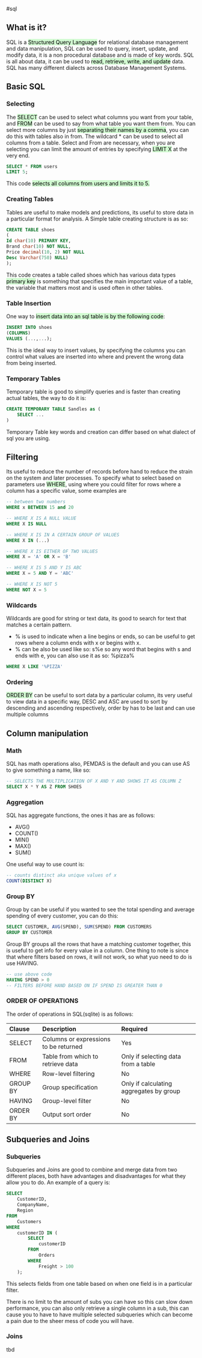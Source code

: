 #sql
## What is it?
SQL is a <mark style="background: #BBFABBA6;">Structured Query Language</mark> for relational database management and data manipulation, SQL can be used to query, insert, update, and modify data, it is a non procedural database and is made of key words. SQL is all about data, it can be used to <mark style="background: #BBFABBA6;">read, retrieve, write, and update</mark> data. SQL has many different dialects across Database Management Systems.

## Basic SQL
### Selecting
The <mark style="background: #BBFABBA6;">SELECT</mark> can be used to select what columns you want from your table, and <mark style="background: #BBFABBA6;">FROM</mark> can be used to say from what table you want them from. You can select more columns by just <mark style="background: #BBFABBA6;">separating their names by a comma</mark>, you can do this with tables also in from. The wildcard \* can be used to select all columns from a table. Select and From are necessary, when you are selecting you can limit the amount of entries by specifying <mark style="background: #BBFABBA6;">LIMIT X</mark> at the very end.
```sql
SELECT * FROM users
LIMIT 5;
```
This code <mark style="background: #BBFABBA6;">selects all columns from users and limits it to 5.</mark> 

### Creating Tables
Tables are useful to make models and predictions, its useful to store data in a particular format for analysis. A Simple table creating structure is as so:
```sql
CREATE TABLE shoes
(
Id char(10) PRIMARY KEY,
Brand char(10) NOT NULL,
Price decimal(10, 2) NOT NULL
Desc Varchar(750) NULL)
);
```
This code creates a table called shoes which has various data types <mark style="background: #BBFABBA6;">primary key</mark> is something that specifies the main important value of a table, the variable that matters most and is used often in other tables. 

### Table Insertion
One way to <mark style="background: #BBFABBA6;">insert data into an sql table is by the following code</mark>:
```sql
INSERT INTO shoes
(COLUMNS)
VALUES (...,...);
```
This is the ideal way to insert values, by specifying the columns you can control what values are inserted into where and prevent the wrong data from being inserted.

### Temporary Tables
Temporary table is good to simplify queries and is faster than creating actual tables, the way to do it is:
```sql
CREATE TEMPORARY TABLE Sandles as (
	SELECT ...
)
```
Temporary Table key words and creation can differ based on what dialect of sql you are using.

## Filtering
Its useful to reduce the number of records before hand to reduce the strain on the system and later processes. To specify what to select based on parameters use <mark style="background: #BBFABBA6;">WHERE</mark>, using where you could filter for rows where a column has a specific value, some examples are
```sql
-- between two numbers
WHERE x BETWEEN 15 and 20

-- WHERE X IS A NULL VALUE
WHERE X IS NULL

-- WHERE X IS IN A CERTAIN GROUP OF VALUES
WHERE X IN (...)

-- WHERE X IS EITHER OF TWO VALUES
WHERE X = 'A' OR X = 'B'

-- WHERE X IS 5 AND Y IS ABC
WHERE X = 5 AND Y = 'ABC'

-- WHERE X IS NOT 5
WHERE NOT X = 5
```

### Wildcards
Wildcards are good for string or text data, its good to search for text that matches a certain pattern.
- % is used to indicate when a line begins or ends, so can be useful to get rows where a column ends with x or begins with x.
- % can be also be used like so: s%e so any word that begins with s and ends with e, you can also use it as so: %pizza%
```sql
WHERE X LIKE '%PIZZA'
```

### Ordering
<mark style="background: #BBFABBA6;">ORDER BY</mark> can be useful to sort data by a particular column, its very useful to view data in a specific way, DESC and ASC are used to sort by descending and ascending respectively, order by has to be last and can use multiple columns

## Column manipulation
### Math
SQL has math operations also, PEMDAS is the default and you can use AS to give something a name, like so:
```sql
-- SELECTS THE MULTIPLICATION OF X AND Y AND SHOWS IT AS COLUMN Z
SELECT X * Y AS Z FROM SHOES
```

### Aggregation
SQL has aggregate functions, the ones it has are as follows:
- AVG()
- COUNT()
- MIN()
- MAX()
- SUM()

One useful way to use count is:
```sql
-- counts distinct aka unique values of x
COUNT(DISTINCT X)
```

### Group BY
Group by can be useful if you wanted to see the total spending and average spending of every customer, you can do this:
```sql
SELECT CUSTOMER, AVG(SPEND), SUM(SPEND) FROM CUSTOMERS
GROUP BY CUSTOMER
```
Group BY groups all the rows that have a matching customer together, this is useful to get info for every value in a column. One thing to note is since that where filters based on rows, it will not work, so what yuo need to do is use HAVING.
```sql
-- use above code
HAVING SPEND > 0
-- FILTERS BEFORE HAND BASED ON IF SPEND IS GREATER THAN 0
```


### ORDER OF OPERATIONS
The order of operations in SQL(sqlite) is as follows:

| Clause   | Description                           | Required                                |
| :------- | :------------------------------------ | :-------------------------------------- |
| SELECT   | Columns or expressions to be returned | Yes                                     |
| FROM     | Table from which to retrieve data     | Only if selecting data from a table     |
| WHERE    | Row-level filtering                   | No                                      |
| GROUP BY | Group specification                   | Only if calculating aggregates by group |
| HAVING   | Group-level filter                    | No                                      |
| ORDER BY | Output sort order                     | No                                      |

## Subqueries and Joins
### Subqueries
Subqueries and Joins are good to combine and merge data from two different places, both have advantages and disadvantages for what they allow you to do. An example of a query is:
```sql
SELECT
    CustomerID,
    CompanyName,
    Region
FROM
    Customers
WHERE
    customerID IN (
        SELECT
            customerID
        FROM
            Orders
        WHERE
            Freight > 100
    );
```
This selects fields from one table based on when one field is in a particular filter.

There is no limit to the amount of subs you can have so this can slow down performance, you can also only retrieve a single column in a sub, this can cause you to have to have multiple selected subqueries which can become a pain due to the sheer mess of code you will have.

### Joins
tbd
